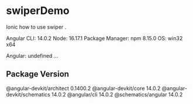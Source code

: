 # swiperDemo
Ionic how to use swiper .


Angular CLI: 14.0.2
Node: 16.17.1
Package Manager: npm 8.15.0
OS: win32 x64

Angular: undefined
...

Package                      Version
------------------------------------------------------
@angular-devkit/architect    0.1400.2
@angular-devkit/core         14.0.2
@angular-devkit/schematics   14.0.2
@angular/cli                 14.0.2
@schematics/angular          14.0.2

